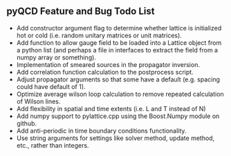 pyQCD Feature and Bug Todo List
-------------------------------

- Add constructor argument flag to determine whether lattice is initialized hot or cold (i.e. random unitary matrices or unit matrices).
- Add function to allow gauge field to be loaded into a Lattice object from a python list (and perhaps a file in interfaces to extract the field from a numpy array or something).
- Implementation of smeared sources in the propagator inversion.
- Add correlation function calculation to the postprocess script.
- Adjust propagator arguments so that some have a default (e.g. spacing could have default of 1).
- Optimize average wilson loop calculation to remove repeated calculation of Wilson lines.
- Add flexibility in spatial and time extents (i.e. L and T instead of N)
- Add numpy support to pylattice.cpp using the Boost.Numpy module on github.
- Add anti-periodic in time boundary conditions functionality.
- Use string arguments for settings like solver method, update method, etc., rather than integers.
